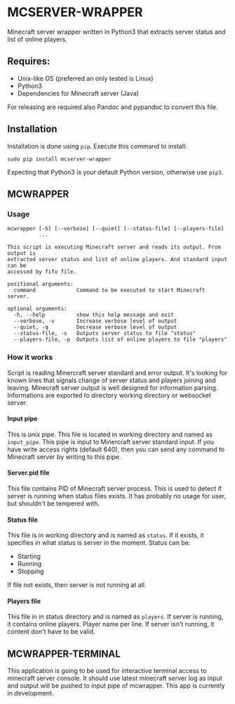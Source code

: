 MCSERVER-WRAPPER
================
Minecraft server wrapper written in Python3 that extracts server status and list
of online players.

Requires:
-----------------
* Unix-like OS (preferred an only tested is Linux)
* Python3
* Dependencies for Minecraft server (Java)

For releasing are required also Pandoc and pypandoc to convert this file.

Installation
------------
Installation is done using `pip`. Execute this command to install:
```
sudo pip install mcserver-wrapper
```
Expecting that Python3 is your default Python version, otherwise use `pip3`.

MCWRAPPER
---------
### Usage
```
mcwrapper [-h] [--verbose] [--quiet] [--status-file] [--players-file]
          ...

This script is executing Minecraft server and reads its output. From output is
extracted server status and list of online players. And standard input can be
accessed by fifo file.

positional arguments:
  command             Command to be executed to start Minecraft server.

optional arguments:
  -h, --help          show this help message and exit
  --verbose, -v       Increase verbose level of output
  --quiet, -q         Decrease verbose level of output
  --status-file, -s   Outputs server status to file "status"
  --players-file, -p  Outputs list of online players to file "players"
```

### How it works
Script is reading Minercraft server standard and error output. It's looking for
known lines that signals change of server status and players joining and leaving.
Minecraft server output is well designed for information parsing. Informations are
exported to directory working directory or websocket server.

#### Input pipe
This is unix pipe. This file is located in working directory and named as
`input_pipe`.  This pipe is input to Minercraft server standard input. If you have
write access rights (default 640), then you can send any command to Minecraft
server by writing to this pipe.

#### Server.pid file
This file contains PID of Minecraft server process. This is used to detect if
server is running when status files exists. It has probably no usage for user, but
shouldn't be tempered with.

#### Status file
This file is in working directory and is named as `status`. If it exists, it
specifies in what status is server in the moment.
Status can be:

* Starting
* Running
* Stopping

If file not exists, then server is not running at all.

#### Players file
This file in in status directory and is named as `players`. If server is running,
it contains online players. Player name per line.  If server isn't running, it
content don't have to be valid.

MCWRAPPER-TERMINAL
------------------
This application is going to be used for interactive terminal access to minecraft
server console. It should use latest minecraft server log as input and output will
be pushed to input pipe of mcwrapper.  This app is currently in development.

